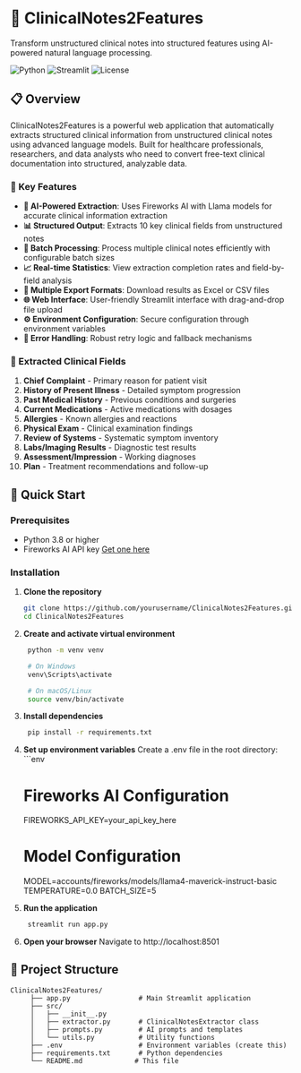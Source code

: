 # 🏥 ClinicalNotes2Features

Transform unstructured clinical notes into structured features using AI-powered natural language processing.

![Python](https://img.shields.io/badge/python-v3.8+-blue.svg)
![Streamlit](https://img.shields.io/badge/streamlit-v1.28+-red.svg)
![License](https://img.shields.io/badge/license-MIT-green.svg)

## 📋 Overview

ClinicalNotes2Features is a powerful web application that automatically extracts structured clinical information from unstructured clinical notes using advanced language models. Built for healthcare professionals, researchers, and data analysts who need to convert free-text clinical documentation into structured, analyzable data.

### 🎯 Key Features

- **🤖 AI-Powered Extraction**: Uses Fireworks AI with Llama models for accurate clinical information extraction
- **📊 Structured Output**: Extracts 10 key clinical fields from unstructured notes
- **📁 Batch Processing**: Process multiple clinical notes efficiently with configurable batch sizes
- **📈 Real-time Statistics**: View extraction completion rates and field-by-field analysis
- **💾 Multiple Export Formats**: Download results as Excel or CSV files
- **🌐 Web Interface**: User-friendly Streamlit interface with drag-and-drop file upload
- **⚙️ Environment Configuration**: Secure configuration through environment variables
- **🔄 Error Handling**: Robust retry logic and fallback mechanisms

### 🏥 Extracted Clinical Fields

1. **Chief Complaint** - Primary reason for patient visit
2. **History of Present Illness** - Detailed symptom progression
3. **Past Medical History** - Previous conditions and surgeries
4. **Current Medications** - Active medications with dosages
5. **Allergies** - Known allergies and reactions
6. **Physical Exam** - Clinical examination findings
7. **Review of Systems** - Systematic symptom inventory
8. **Labs/Imaging Results** - Diagnostic test results
9. **Assessment/Impression** - Working diagnoses
10. **Plan** - Treatment recommendations and follow-up

## 🚀 Quick Start

### Prerequisites

- Python 3.8 or higher
- Fireworks AI API key [Get one here](https://fireworks.ai/)

### Installation

1. **Clone the repository**
   ```bash
   git clone https://github.com/yourusername/ClinicalNotes2Features.git
   cd ClinicalNotes2Features

2. **Create and activate virtual environment**
   ```bash
    python -m venv venv

    # On Windows
    venv\Scripts\activate

    # On macOS/Linux
    source venv/bin/activate

3. **Install dependencies**
   ```bash
    pip install -r requirements.txt

4. **Set up environment variables**
    Create a .env file in the root directory:
       ```env
    # Fireworks AI Configuration
    FIREWORKS_API_KEY=your_api_key_here

    # Model Configuration
    MODEL=accounts/fireworks/models/llama4-maverick-instruct-basic
    TEMPERATURE=0.0
    BATCH_SIZE=5

5. **Run the application**
   ```bash
    streamlit run app.py

6. **Open your browser**
    Navigate to http://localhost:8501

## 📁 Project Structure
   ```text
   ClinicalNotes2Features/
        ├── app.py                 # Main Streamlit application
        ├── src/
        │   ├── __init__.py
        │   ├── extractor.py       # ClinicalNotesExtractor class
        │   ├── prompts.py         # AI prompts and templates
        │   └── utils.py           # Utility functions
        ├── .env                   # Environment variables (create this)
        ├── requirements.txt       # Python dependencies
        └── README.md             # This file





